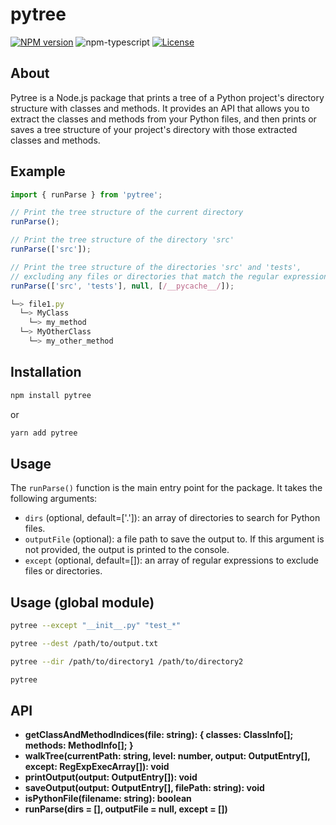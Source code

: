 # pytree

[![NPM version][npm-image]][npm-url]
![npm-typescript]
[![License][github-license]][github-license-url]

## About

Pytree is a Node.js package that prints a tree of a Python project's directory structure with classes and methods. It provides an API that allows you to extract the classes and methods from your Python files, and then prints or saves a tree structure of your project's directory with those extracted classes and methods.

## Example

```js
import { runParse } from 'pytree';

// Print the tree structure of the current directory
runParse();

// Print the tree structure of the directory 'src'
runParse(['src']);

// Print the tree structure of the directories 'src' and 'tests',
// excluding any files or directories that match the regular expression /__pycache__/
runParse(['src', 'tests'], null, [/__pycache__/]);

└─> file1.py
  └─> MyClass
    └─> my_method
  └─> MyOtherClass
    └─> my_other_method
```

## Installation

```bash
npm install pytree
```

or

```bash
yarn add pytree
```

## Usage

The `runParse()` function is the main entry point for the package. It takes the following arguments:

- `dirs` (optional, default=['.']): an array of directories to search for Python files.
- `outputFile` (optional): a file path to save the output to. If this argument is not provided, the output is printed to the console.
- `except` (optional, default=[]): an array of regular expressions to exclude files or directories.

## Usage (global module)

```sh
pytree --except "__init__.py" "test_*"

pytree --dest /path/to/output.txt

pytree --dir /path/to/directory1 /path/to/directory2

pytree
```
## API

- **getClassAndMethodIndices(file: string): { classes: ClassInfo[]; methods: MethodInfo[]; }**
- **walkTree(currentPath: string, level: number, output: OutputEntry[], except: RegExpExecArray[]): void**
- **printOutput(output: OutputEntry[]): void**
- **saveOutput(output: OutputEntry[], filePath: string): void**
- **isPythonFile(filename: string): boolean**
- **runParse(dirs = [], outputFile = null, except = [])**

[package-name]: pytree
[npm-url]: https://www.npmjs.com/package/pytree
[npm-image]: https://img.shields.io/npm/v/pytree
[github-license]: https://img.shields.io/github/license/romankurnovskii/pytree
[github-license-url]: https://github.com/romankurnovskii/pytree/blob/main/LICENSE
[npm-typescript]: https://img.shields.io/npm/types/pytree
[build-status]: https://github.com/romankurnovskii/pytree/workflows/CI/badge.svg
